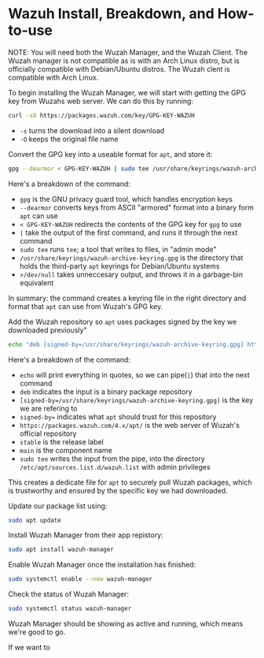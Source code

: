 # Wazuh Install, Breakdown, and How-to-use

NOTE: You will need both the Wuzah Manager, and the Wuzah Client. The Wuzah manager is not compatible as is with an Arch Linux distro, but is officially compatible with Debian/Ubuntu distros. The Wuzah clent is compatible with Arch Linux.

To begin installing the Wuzah Manager, we will start with getting the GPG key from Wuzahs web server. We can do this by running:
```bash
curl -sO https://packages.wazuh.com/key/GPG-KEY-WAZUH
```
- `-s` turns the download into a silent download
- `-O` keeps the original file name

Convert the GPG key into a useable format for `apt`, and store it:
```bash
gpg --dearmor < GPG-KEY-WAZUH | sudo tee /usr/share/keyrings/wazuh-archive-keyring.gpg >/dev/null
```
Here's a breakdown of the command:
- `gpg` is the GNU privacy guard tool, which handles encryption keys
- `--dearmor` converts keys from ASCII "armored" format into a binary form `apt` can use
- `< GPG-KEY-WAZUH` redirects the contents of the GPG key for `gpg` to use
- `|` take the output of the first command, and runs it through the next command
- `sudo tee` runs `tee`; a tool that writes to files, in "admin mode" 
- `/usr/share/keyrings/wazuh-archive-keyring.gpg` is the directory that holds the third-party `apt` keyrings for Debian/Ubuntu systems
- `>/dev/null` takes unneccesary output, and throws it in a garbage-bin equivalent

In summary: the command creates a keyring file in the right directory and format that `apt` can use from Wuzah's GPG key.

Add the Wuzah repository so `apt` uses packages signed by the key we downloaded previously"
```bash
echo "deb [signed-by=/usr/share/keyrings/wazuh-archive-keyring.gpg] https://packages.wazuh.com/4.x/apt/ stable main" | sudo tee /etc/apt/sources.list.d/wazuh.list
```
Here's a breakdown of the command:
- `echo` will print everything in quotes, so we can pipe(`|`) that into the next command
- `deb` indicates the input is a binary package repository
- `[signed-by=/usr/share/keyrings/wazuh-archive-keyring.gpg]` is the key we are refering to
- `signed-by=` indicates what `apt` should trust for this repository
- `https://packages.wazuh.com/4.x/apt/` is the web server of Wuzah's official repository
- `stable` is the release label
- `main` is the component name
- `sudo tee` writes the input from the pipe, into the directory `/etc/apt/sources.list.d/wazuh.list` with admin privileges

This creates a dedicate file for `apt` to securely pull Wuzah packages, which is trustworthy and ensured by the specific key we had downloaded.

Update our package list using:
```bash
sudo apt update
```
Install Wuzah Manager from their app repistory:
```bash
sudo apt install wazuh-manager
```
Enable Wuzah Manager once the installation has finished:
```bash
sudo systemctl enable --now wazuh-manager
```
Check the status of Wuzah Manager:
```bash
sudo systemctl status wazuh-manager
```
Wuzah Manager should be showing as active and running, which means we're good to go.

If we want to 
